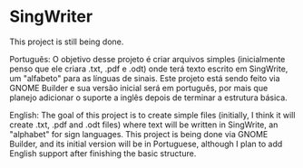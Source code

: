 # SingWriter

This project is still being done.

Português: O objetivo desse projeto é criar arquivos simples (inicialmente penso que ele criara .txt, .pdf e
.odt) onde terá texto escrito em SingWrite, um "alfabeto" para as línguas de sinais. Este projeto está sendo feito via 
GNOME Builder e sua versão inicial será em português, por mais que planejo adicionar o suporte a inglês depois de 
terminar a estrutura básica.

English: The goal of this project is to create simple files (initially, I think it will create 
.txt, .pdf and .odt files) where text will be written in SingWrite, an "alphabet" for sign languages. 
This project is being done via GNOME Builder, and its initial version will be in Portuguese, 
although I plan to add English support after finishing the basic structure.
